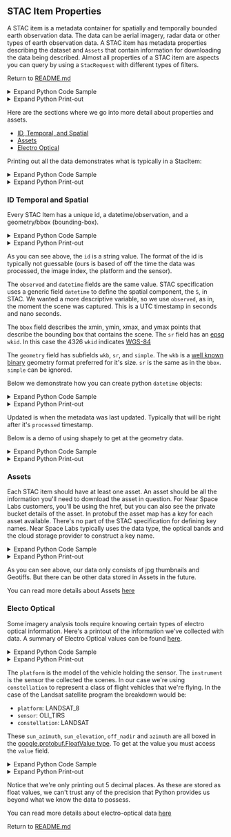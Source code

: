## STAC Item Properties
A STAC item is a metadata container for spatially and temporally bounded earth observation data. The data can be aerial imagery, radar data or other types of earth observation data. A STAC item has metadata properties describing the dataset and `Assets` that contain information for downloading the data being described. Almost all properties of a STAC item are aspects you can query by using a `StacRequest` with different types of filters.

Return to [README.md](./README.md)





<details><summary>Expand Python Code Sample</summary>





<details><summary>Expand Python Code Sample</summary>


```python
from nsl.stac.client import NSLClient
from nsl.stac import StacRequest

stac_request = StacRequest(id='20190822T183518Z_746_POM1_ST2_P')

# get a client interface to the gRPC channel
client = NSLClient()
# for this request we might as well use the search one, as STAC ids ought to be unique
stac_item = client.search_one(stac_request)
```


</details>




</details>




<details><summary>Expand Python Print-out</summary>


```text
    nsl client connecting to stac service at: api.nearspacelabs.net:9090
    
    attempting NSL authentication against api.nearspacelabs.net
    fetching new authorization in 3540 seconds
```


</details>



Here are the sections where we go into more detail about properties and assets.

- [ID, Temporal, and Spatial](#id-temporal-and-spatial)
- [Assets](#assets)
- [Electro Optical](#electro-optical)

Printing out all the data demonstrates what is typically in a StacItem:





<details><summary>Expand Python Code Sample</summary>





<details><summary>Expand Python Code Sample</summary>


```python
print(stac_item)
```


</details>




</details>




<details><summary>Expand Python Print-out</summary>


```text
    id: "20190822T183518Z_746_POM1_ST2_P"
    geometry {
      wkb: "\001\006\000\000\000\001\000\000\000\001\003\000\000\000\001\000\000\000\005\000\000\000\352\244L\267\311oX\300\316\340\320\247\234I>@\241\273\2606\267oX\300<\002\205\'EG>@\031\003\203\307\266nX\3001z\244\372\233G>@CCAI\306nX\300\326\013\351\023\343I>@\352\244L\267\311oX\300\316\340\320\247\234I>@"
      sr {
        wkid: 4326
      }
      simple: STRONG_SIMPLE
    }
    bbox {
      xmin: -97.7466867683867
      ymin: 30.278398961994966
      xmax: -97.72990596574927
      ymax: 30.288621181865743
      sr {
        wkid: 4326
      }
    }
    properties {
      type_url: "nearspacelabs.com/proto/st.protobuf.NslData/st.protobuf.NslData"
      value: "\n\341\014\n\03620190822T162258Z_TRAVIS_COUNTYB\003 \352\005R\03520200702T102306Z_746_ST2_POM1Z\03520190822T183518Z_746_POM1_ST2Z\03520200702T101632Z_746_ST2_POM1Z\03520200702T102302Z_746_ST2_POM1Z\03520200702T102306Z_746_ST2_POM1b\03520190822T183518Z_746_POM1_ST2p\001\262\001\374\n\n$\004\304{?\216\371\350=\376\377\306>\300\327\256\275\323rv?2\026*D3Qy6\177>\3675\000\000\200?\022\024\r+}\303\302\025\033;\362A\0353}\367\300%g\232\250@\022\024\r\026}\303\302\025\376?\362A\035\000\367\235@%\232\t\331?\022\024\r\351|\303\302\025\021A\362A\035M\370\033\301%g\016\226\277\022\024\r\201|\303\302\025\3709\362A\035\000\252\245@%\315\3547?\022\024\r\310|\303\302\025\245G\362A\035\232\315l\301%3\347\270\300\022\024\rq|\303\302\025\2149\362A\035\000\376o@%\000(\017@\022\024\rD|\303\302\025oD\362A\0353\323\302\301%\315\306\230\300\022\024\r\031|\303\302\025\035=\362A\035g\277$A%\000\340\231?\022\024\rE|\303\302\025\215I\362A\0353\275z\300%g\020\236\300\022\024\r\345{\303\302\0258C\362A\035\0008\242?%\232\231\226\277\022\024\r\010|\303\302\025!I\362A\0353\377\212\300%\000V\241\300\022\024\r|{\303\302\025\207F\362A\0353\203Y@%\315,\313\276\022\024\r\001{\303\302\025FJ\362A\035g^\025@%\315\010\214?\022\024\r\313z\303\302\025\353H\362A\0353\3377@%g\326\325\277\022\024\rjz\303\302\025\260@\362A\035\315F\006A%g\246[\277\022\024\r\035z\303\302\0254E\362A\035\232\001|@%\232!\265?\022\024\r\330y\303\302\025\320@\362A\0353Sa\300%\000@\245>\022\024\r\362y\303\302\025zE\362A\035\232\221\020\300%3U\206@\022\024\r\337y\303\302\025\210F\362A\035g\246l?%gf\234\276\022\024\r\335y\303\302\025aF\362A\035\000\260\023@%\315,#\277\022\024\r\321y\303\302\025\234F\362A\035\000 7@%\232!\221?\022\024\r\307y\303\302\025\177F\362A\035\232\371\371?%\315\224\225?\022\024\r\213y\303\302\025\350@\362A\0353\'\343\300%3g&\300\022\024\r\300y\303\302\025\tF\362A\035\315h\312@%g\266\013?\022\024\r_y\303\302\025\236A\362A\035\315\340\311@%3\363j>\022\024\r\271x\303\302\025G?\362A\0353\334\272\301%gb\201\300\022\024\r\307x\303\302\025WG\362A\035\000|6\301%\232\231i>\022\024\r\200x\303\302\025\016F\362A\035\315\007\244\301%\315L\000>\022\024\rqx\303\302\025jI\362A\035\315\254\007\301%\232E\247?\022\024\rjx\303\302\025(I\362A\035\232\305\000\301%\315L\'>\022\024\r\027x\303\302\025\356A\362A\035\232I\246?%\315\004\246\277\022\024\r\010x\303\302\025AB\362A\035\232y\305\300%\315\3740?\022\024\r\032x\303\302\0257D\362A\0353\003\275\277%\232\311.?\022\024\r\002x\303\302\025&C\362A\035\315\014\301\277%g*2@\022\024\r\361w\303\302\025\330B\362A\035\000T\347\300%\232\235\025\300\022\024\r\372v\303\302\025\030<\362A\0353\323\364?%gNt\300\022\024\r;w\303\302\025\273I\362A\03533\335>%\232\025\213?\022\024\r\324v\303\302\025QC\362A\035\315,\305\277%\232\375\035@\022\024\r\340v\303\302\025@G\362A\035\315@\234\300%\232)\342?\022\024\r\312v\303\302\025yC\362A\035\315\214\247\276%g\246\375>\022\024\r\222v\303\302\025\233A\362A\035\315\334\244?%g\366\035\277\022\024\r\256v\303\302\025\\F\362A\0353G\204@%\232A\017@\022\024\rov\303\302\025\215=\362A\035\232\325\340@%3\263\033\276\022\024\r\206v\303\302\025SC\362A\0353\263k?%3\363\177\276\022\024\r\267v\303\302\025NK\362A\035\315\0148\277%3\323\000>\022\024\r\255v\303\302\025kK\362A\035gf4\277%\000\312\201\277\022\024\r)v\303\302\025\316=\362A\035\232\271Z\277%\315\014\375\277\022\024\r_v\303\302\025\356H\362A\035\315\004n@%3\243\240\276\022\024\r7v\303\302\025\350H\362A\0353#\212@%g~\272?\022\024\r\314u\303\302\025Y;\362A\035\000\000F=%gF\253?\022\024\r\276u\303\302\025q>\362A\0353/\234\300%g\246T\277\022\024\r\266u\303\302\025\321>\362A\035\315 \272\300%3SW\300\022\024\r\307u\303\302\025\211A\362A\035\000$\264\300%3\243\r\277\022\024\r\360u\303\302\025RK\362A\0353\347\231@%\315\325\036\300\022\024\r\262u\303\302\025\035F\362A\0353\2633\276%\232i3?\032#m_3009743_sw_14_1_20160928_20161129\"Y\t&\2068NM\357\"A\021\003\3272rL\217IA\031\267G\014x\260\375\"A!\202I\225>\020\222IA*3\0221+proj=utm +zone=14 +datum=NAD83 +units=m +no_defs*\005\r\205[\"A2\005\r\000\356\\@:\005\r\227\210\306AB\005\r\205E\257@\022T\022 e502fe83507f0d28c826f33619a678e9\032\03120200806T033934Z_SWIFTERA \0100Ah\001x\340\025\200\001\330\247\004\210\001\270\275\004\250\001\263\027"
    }
    assets {
      key: "GEOTIFF_RGB"
      value {
        href: "https://api.nearspacelabs.net/download/20190822T162258Z_TRAVIS_COUNTY/Published/REGION_0/20190822T183518Z_746_POM1_ST2_P.tif"
        type: "image/vnd.stac.geotiff"
        eo_bands: RGB
        asset_type: GEOTIFF
        cloud_platform: GCP
        bucket_manager: "Near Space Labs"
        bucket_region: "us-central1"
        bucket: "swiftera-processed-data"
        object_path: "20190822T162258Z_TRAVIS_COUNTY/Published/REGION_0/20190822T183518Z_746_POM1_ST2_P.tif"
      }
    }
    assets {
      key: "THUMBNAIL_RGB"
      value {
        href: "https://api.nearspacelabs.net/download/20190822T162258Z_TRAVIS_COUNTY/Published/REGION_0/20190822T183518Z_746_POM1_ST2_P.png"
        type: "image/png"
        eo_bands: RGB
        asset_type: THUMBNAIL
        cloud_platform: GCP
        bucket_manager: "Near Space Labs"
        bucket_region: "us-central1"
        bucket: "swiftera-processed-data"
        object_path: "20190822T162258Z_TRAVIS_COUNTY/Published/REGION_0/20190822T183518Z_746_POM1_ST2_P.png"
      }
    }
    datetime {
      seconds: 1566498918
      nanos: 505476000
    }
    observed {
      seconds: 1566498918
      nanos: 505476000
    }
    processed {
      seconds: 1596743811
      nanos: 247169000
    }
    updated {
      seconds: 1596743884
      nanos: 220250916
    }
    eo {
      platform: SWIFT_2
      instrument: POM_1
      constellation: SWIFT
      sun_azimuth {
        value: 181.26959228515625
      }
      sun_elevation {
        value: 71.41288757324219
      }
      gsd {
        value: 0.20000000298023224
      }
      off_nadir {
        value: 9.42326831817627
      }
      azimuth {
        value: -74.85270690917969
      }
      sr {
        wkid: 32614
      }
    }
    
```


</details>



### ID Temporal and Spatial
Every STAC Item has a unique id, a datetime/observation, and a geometry/bbox (bounding-box).





<details><summary>Expand Python Code Sample</summary>





<details><summary>Expand Python Code Sample</summary>


```python
print("STAC Item id: {}\n".format(stac_item.id))
print("STAC Item observed: {}".format(stac_item.observed))
print("STAC Item datetime: {}".format(stac_item.datetime))
print("STAC Item bbox: {}".format(stac_item.bbox))
print("STAC Item geometry: {}".format(stac_item.geometry))
```


</details>




</details>




<details><summary>Expand Python Print-out</summary>


```text
    STAC Item id: 20190822T183518Z_746_POM1_ST2_P
    
    STAC Item observed: seconds: 1566498918
    nanos: 505476000
    
    STAC Item datetime: seconds: 1566498918
    nanos: 505476000
    
    STAC Item bbox: xmin: -97.7466867683867
    ymin: 30.278398961994966
    xmax: -97.72990596574927
    ymax: 30.288621181865743
    sr {
      wkid: 4326
    }
    
    STAC Item geometry: wkb: "\001\006\000\000\000\001\000\000\000\001\003\000\000\000\001\000\000\000\005\000\000\000\352\244L\267\311oX\300\316\340\320\247\234I>@\241\273\2606\267oX\300<\002\205\'EG>@\031\003\203\307\266nX\3001z\244\372\233G>@CCAI\306nX\300\326\013\351\023\343I>@\352\244L\267\311oX\300\316\340\320\247\234I>@"
    sr {
      wkid: 4326
    }
    simple: STRONG_SIMPLE
    
```


</details>



As you can see above, the `id` is a string value. The format of the id is typically not guessable (ours is based of off the time the data was processed, the image index, the platform and the sensor).

The `observed` and `datetime` fields are the same value. STAC specification uses a generic field `datetime` to define the spatial component, the `S`, in STAC. We wanted a more descriptive variable, so we use `observed`, as in, the moment the scene was captured. This is a UTC timestamp in seconds and nano seconds.

The `bbox` field describes the xmin, ymin, xmax, and ymax points that describe the bounding box that contains the scene. The `sr` field has an [epsg](http://www.epsg.org/) `wkid`. In this case the 4326 `wkid` indicates [WGS-84](http://epsg.io/4326)

The `geometry` field has subfields `wkb`, `sr`, and `simple`. The `wkb` is a [well known binary](https://en.wikipedia.org/wiki/Well-known_text_representation_of_geometry#Well-known_binary) geometry format preferred for it's size. `sr` is the same as in the `bbox`. `simple` can be ignored.

Below we demonstrate how you can create python `datetime` objects:





<details><summary>Expand Python Code Sample</summary>





<details><summary>Expand Python Code Sample</summary>


```python
from datetime import datetime
print("UTC Observed Scene: {}".format(datetime.utcfromtimestamp(stac_item.observed.seconds)))
print("UTC Processed Data: {}".format(datetime.utcfromtimestamp(stac_item.processed.seconds)))
print("UTC Updated Metadata: {}".format(datetime.utcfromtimestamp(stac_item.updated.seconds)))
```


</details>




</details>




<details><summary>Expand Python Print-out</summary>


```text
    UTC Observed Scene: 2019-08-22 18:35:18
    UTC Processed Data: 2020-08-06 19:56:51
    UTC Updated Metadata: 2020-08-06 19:58:04
```


</details>



Updated is when the metadata was last updated. Typically that will be right after it's `processed` timestamp.

Below is a demo of using shapely to get at the geometry data.





<details><summary>Expand Python Code Sample</summary>





<details><summary>Expand Python Code Sample</summary>


```python
from shapely.geometry import Polygon
from shapely.wkb import loads

print("wkt printout of polygon:\n{}\n".format(loads(stac_item.geometry.wkb)))
print("centroid of polygon:\n{}\n".format(loads(stac_item.geometry.wkb).centroid))
print("bounds:\n{}\n".format(Polygon.from_bounds(stac_item.bbox.xmin, 
                                                 stac_item.bbox.ymin, 
                                                 stac_item.bbox.xmax, 
                                                 stac_item.bbox.ymax)))
```


</details>




</details>




<details><summary>Expand Python Print-out</summary>


```text
    wkt printout of polygon:
    MULTIPOLYGON (((-97.7466867683867 30.28754662370266, -97.74555747279238 30.27839896199497, -97.72990596574927 30.27972380176124, -97.73085242627444 30.28862118186574, -97.7466867683867 30.28754662370266)))
    
    centroid of polygon:
    POINT (-97.738289581264 30.28357703330576)
    
    bounds:
    POLYGON ((-97.7466867683867 30.27839896199497, -97.7466867683867 30.28862118186574, -97.72990596574927 30.28862118186574, -97.72990596574927 30.27839896199497, -97.7466867683867 30.27839896199497))
    
```


</details>



### Assets
Each STAC item should have at least one asset. An asset should be all the information you'll need to download the asset in question. For Near Space Labs customers, you'll be using the href, but you can also see the private bucket details of the asset. In protobuf the asset map has a key for each asset available. There's no part of the STAC specification for defining key names. Near Space Labs typically uses the data type, the optical bands and the cloud storage provider to construct a key name.





<details><summary>Expand Python Code Sample</summary>





<details><summary>Expand Python Code Sample</summary>


```python
from nsl.stac import Asset, utils
from nsl.stac.enum import AssetType
def print_asset(asset: Asset):
    asset_name = AssetType(asset.asset_type).name
    print(" href: {}".format(asset.href))
    print(" type: {}".format(asset.type))
    print(" protobuf enum number and name: {0}, {1}".format(asset.asset_type, asset_name))
    print()

print("there are {} assets".format(len(stac_item.assets)))
print(AssetType.THUMBNAIL.name)
print_asset(utils.get_asset(stac_item, asset_type=AssetType.THUMBNAIL))

print(AssetType.GEOTIFF.name)
print_asset(utils.get_asset(stac_item, asset_type=AssetType.GEOTIFF))
```


</details>




</details>




<details><summary>Expand Python Print-out</summary>


```text
    there are 2 assets
    THUMBNAIL
     href: https://api.nearspacelabs.net/download/20190822T162258Z_TRAVIS_COUNTY/Published/REGION_0/20190822T183518Z_746_POM1_ST2_P.png
     type: image/png
     protobuf enum number and name: 9, THUMBNAIL
    
    GEOTIFF
     href: https://api.nearspacelabs.net/download/20190822T162258Z_TRAVIS_COUNTY/Published/REGION_0/20190822T183518Z_746_POM1_ST2_P.tif
     type: image/vnd.stac.geotiff
     protobuf enum number and name: 2, GEOTIFF
    
```


</details>



As you can see above, our data only consists of jpg thumbnails and Geotiffs. But there can be other data stored in Assets in the future.

You can read more details about Assets [here](https://geo-grpc.github.io/api/#epl.protobuf.Asset)

### Electo Optical
Some imagery analysis tools require knowing certain types of electro optical information. Here's a printout of the information we've collected with data. A summary of Electro Optical values can be found [here](https://geo-grpc.github.io/api/#epl.protobuf.Eo).





<details><summary>Expand Python Code Sample</summary>





<details><summary>Expand Python Code Sample</summary>


```python
print(stac_item.eo)
```


</details>




</details>




<details><summary>Expand Python Print-out</summary>


```text
    platform: SWIFT_2
    instrument: POM_1
    constellation: SWIFT
    sun_azimuth {
      value: 181.26959228515625
    }
    sun_elevation {
      value: 71.41288757324219
    }
    gsd {
      value: 0.20000000298023224
    }
    off_nadir {
      value: 9.42326831817627
    }
    azimuth {
      value: -74.85270690917969
    }
    sr {
      wkid: 32614
    }
    
```


</details>



The `platform` is the model of the vehicle holding the sensor. The `instrument` is the sensor the collected the scenes. In our case we're using `constellation` to represent a class of flight vehicles that we're flying. In the case of the Landsat satellite program the breakdown would be:

- `platform`: LANDSAT_8
- `sensor`: OLI_TIRS
- `constellation`: LANDSAT

These `sun_azimuth`, `sun_elevation`, `off_nadir` and `azimuth` are all boxed in the [google.protobuf.FloatValue type](https://developers.google.com/protocol-buffers/docs/reference/csharp/class/google/protobuf/well-known-types/float-value). To get at the value you must access the `value` field.





<details><summary>Expand Python Code Sample</summary>





<details><summary>Expand Python Code Sample</summary>


```python
print("sun_azimuth: {:.5f}".format(stac_item.eo.sun_azimuth.value))
print("sun_elevation: {:.5f}".format(stac_item.eo.sun_elevation.value))
print("off_nadir: {:.5f}".format(stac_item.eo.off_nadir.value))
print("azimuth: {:.5f}".format(stac_item.eo.azimuth.value))
```


</details>




</details>




<details><summary>Expand Python Print-out</summary>


```text
    sun_azimuth: 181.26959
    sun_elevation: 71.41289
    off_nadir: 9.42327
    azimuth: -74.85271
```


</details>



Notice that we're only printing out 5 decimal places. As these are stored as float values, we can't trust any of the precision that Python provides us beyond what we know the data to possess.

You can read more details about electro-optical data [here](https://geo-grpc.github.io/api/#epl.protobuf.Eo)

Return to [README.md](./README.md)
